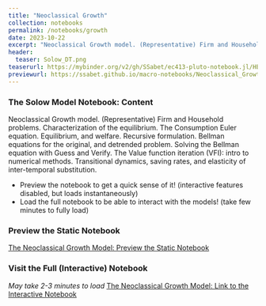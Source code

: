 ```yaml
---
title: "Neoclassical Growth"
collection: notebooks
permalink: /notebooks/growth
date: 2023-10-22
excerpt: "Neoclassical Growth model. (Representative) Firm and Household problems. Characterization of the equilibrium. The Consumption Euler equation. Equilibrium, and welfare. Recursive formulation. Bellman equations for the original, and detrended problem. Solving the Bellman equation with Guess and Verify. The Value function iteration (VFI): intro to numerical methods. Transitional dynamics, saving rates, and elasticity of inter-temporal substitution."
header:
  teaser: Solow_DT.png
teaserurl: https://mybinder.org/v2/gh/SSabet/ec413-pluto-notebook.jl/HEAD?urlpath=pluto/open?path=/home/jovyan/notebooks/EC413_Neoclassical_Growth.jl
previewurl: https://ssabet.github.io/macro-notebooks/Neoclassical_Growth.html
---
```

### The Solow Model Notebook: Content
Neoclassical Growth model. (Representative) Firm and Household problems. Characterization of the equilibrium. The Consumption Euler equation. Equilibrium, and welfare. Recursive formulation. Bellman equations for the original, and detrended problem. Solving the Bellman equation with Guess and Verify. The Value function iteration (VFI): intro to numerical methods. Transitional dynamics, saving rates, and elasticity of inter-temporal substitution.


- Preview the notebook to get a quick sense of it! (interactive features disabled, but loads instantaneously)
- Load the full notebook to be able to interact with the models! (take few minutes to fully load)

### Preview the Static Notebook
[The Neoclassical Growth Model: Preview the Static Notebook](https://ssabet.github.io/macro-notebooks/Neoclassical_Growth.html)

### Visit the Full (Interactive) Notebook
*May take 2-3 minutes to load*
[The Neoclassical Growth Model: Link to the Interactive Notebook](https://mybinder.org/v2/gh/SSabet/ec413-pluto-notebook.jl/HEAD?urlpath=pluto/open?path=/home/jovyan/notebooks/EC413_Neoclassical_Growth.jl)
